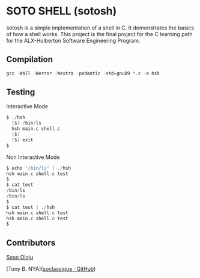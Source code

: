 # SOTO SHELL (sotosh)

sotosh is a simple implementation of a shell in C. It demonstrates the basics of how a shell works. This project is the final project for the C learning path for the ALX-Holberton Software Engineering Program.



## Compilation

```c
gcc -Wall -Werror -Wextra -pedantic -std=gnu89 *.c -o hsh
```

## Testing

Interactive Mode

```c
$ ./hsh
  ($) /bin/ls
  hsh main.c shell.c
  ($)
  ($) exit
$
```

Non Interactive Mode

```c
$ echo "/bin/ls" | ./hsh
hsh main.c shell.c test
$
$ cat test
/bin/ls
/bin/ls
$
$ cat test | ./hsh
hsh main.c shell.c test
hsh main.c shell.c test
$
```

## Contributors

[Soso Oloju](https://github.com/soclassique)

[Tony B. NYA]([soclassique · GitHub](https://github.com/tonybnya))


